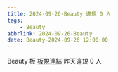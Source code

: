 ```yaml
---
title: 2024-09-26-Beauty 違規 0 人
tags:
    - Beauty
abbrlink: 2024-09-26-Beauty
date: Beauty-2024-09-26 12:00:00
---
```

Beauty 板 [板規連結](https://www.ptt.cc/bbs/Beauty/M.1630069980.A.84B.html)
昨天違規 0 人
